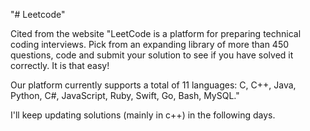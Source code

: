 "# Leetcode" 

Cited from the website
"LeetCode is a platform for preparing technical coding interviews. Pick from an expanding library of more than 450 questions, code and submit your solution to see if you have solved it correctly. It is that easy!

Our platform currently supports a total of 11 languages: C, C++, Java, Python, C#, JavaScript, Ruby, Swift, Go, Bash, MySQL."

I'll keep updating solutions (mainly in c++) in the following days.

